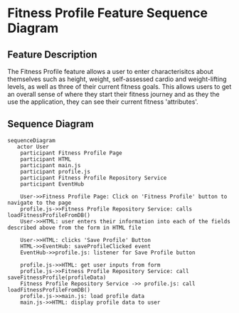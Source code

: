 # Fitness Profile Feature Sequence Diagram

## Feature Description
The Fitness Profile feature allows a user to enter characterisitcs about themselves such as height, weight, self-assessed cardio and weight-lifting levels, as well as three of their current fitness goals. This allows users to get an overall sense of where they start their fitness journey and as they the use the application, they can see their current fitness 'attributes'. 

## Sequence Diagram
```mermaid
sequenceDiagram
   actor User
    participant Fitness Profile Page 
    participant HTML
    participant main.js
    participant profile.js
    participant Fitness Profile Repository Service
    participant EventHub
    
    User->>Fitness Profile Page: Click on 'Fitness Profile' button to navigate to the page
    profile.js->>Fitness Profile Repository Service: calls loadFitnessProfileFromDB()
    User->>HTML: user enters their information into each of the fields described above from the form in HTML file
    
    User->>HTML: clicks 'Save Profile' Button
    HTML->>EventHub: saveProfileClicked event
    EventHub->>profile.js: listener for Save Profile button

    profile.js->>HTML: get user inputs from form 
    profile.js->>Fitness Profile Repository Service: call saveFitnessProfile(profileData)
    Fitness Profile Repository Service ->> profile.js: call loadFitnessProfileFromDB()
    profile.js->>main.js: load profile data
    main.js->>HTML: display profile data to user

